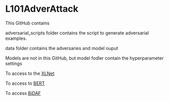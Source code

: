 # L101AdverAttack
This GitHub contains 

adversarial_scripts folder contains the script to generate adversarial examples.

data folder contains the adversaries and model ouput

Models are not in this GitHub, but model fodler contain the hyperparameter settings

To access to the [XLNet](https://github.com/Zehui127/newXLNET.git) 

To access to [BERT](https://github.com/Zehui127/SQUAD_BERT.git)

To access [BiDAF](https://github.com/chrischute/squad)
